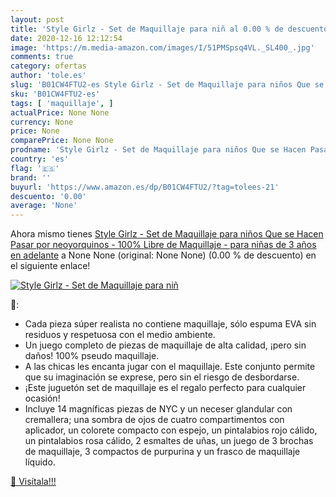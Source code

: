 ```yaml
---
layout: post
title: 'Style Girlz - Set de Maquillaje para niñ al 0.00 % de descuento'
date: 2020-12-16 12:12:54
image: 'https://m.media-amazon.com/images/I/51PMSpsq4VL._SL400_.jpg'
comments: true
category: ofertas
author: 'tole.es'
slug: 'B01CW4FTU2-es Style Girlz - Set de Maquillaje para niños Que se Hacen...'
sku: 'B01CW4FTU2-es'
tags: [ 'maquillaje', ]
actualPrice: None None
currency: None
price: None
comparePrice: None None
prodname: 'Style Girlz - Set de Maquillaje para niños Que se Hacen Pasar por neoyorquinos - 100% Libre de Maquillaje - para niñas de 3 años en adelante'
country: 'es'
flag: '🇪🇸'
brand: ''
buyurl: 'https://www.amazon.es/dp/B01CW4FTU2/?tag=tolees-21'
descuento: '0.00'
average: 'None'
---
```


Ahora mismo tienes [Style Girlz - Set de Maquillaje para niños Que se Hacen Pasar por neoyorquinos - 100% Libre de Maquillaje - para niñas de 3 años en adelante](https://www.amazon.es/dp/B01CW4FTU2/?tag=tolees-21) a None None (original: None None) (0.00 %  de descuento) en el siguiente enlace!

[![Style Girlz - Set de Maquillaje para niñ](https://m.media-amazon.com/images/I/51PMSpsq4VL._SL400_.jpg)](https://www.amazon.es/dp/B01CW4FTU2/?tag=tolees-21)

🔎:

- Cada pieza súper realista no contiene maquillaje, sólo espuma EVA sin residuos y respetuosa con el medio ambiente.
- Un juego completo de piezas de maquillaje de alta calidad, ¡pero sin daños! 100% pseudo maquillaje.
- A las chicas les encanta jugar con el maquillaje. Este conjunto permite que su imaginación se exprese, pero sin el riesgo de desbordarse.
- ¡Este juguetón set de maquillaje es el regalo perfecto para cualquier ocasión!
- Incluye 14 magníficas piezas de NYC y un neceser glandular con cremallera; una sombra de ojos de cuatro compartimentos con aplicador, un colorete compacto con espejo, un pintalabios rojo cálido, un pintalabios rosa cálido, 2 esmaltes de uñas, un juego de 3 brochas de maquillaje, 3 compactos de purpurina y un frasco de maquillaje líquido.

[🛒 Visítala!!!](https://www.amazon.es/dp/B01CW4FTU2/?tag=tolees-21)
